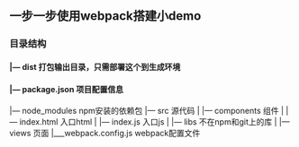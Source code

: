 ## 一步一步使用webpack搭建小demo

### 目录结构

#### |— dist                                       打包输出目录，只需部署这个到生成环境
#### |— package.json                               项目配置信息
|— node_modules                               npm安装的依赖包
|— src                                        源代码
|   |— components                             组件
|   |— index.html                             入口html
|   |— index.js                               入口js
|   |— libs                                   不在npm和git上的库
|   |— views                                  页面
|___webpack.config.js                          webpack配置文件